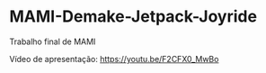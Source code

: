# MAMI-Demake-Jetpack-Joyride

Trabalho final de MAMI

Vídeo de apresentação: https://youtu.be/F2CFX0_MwBo
